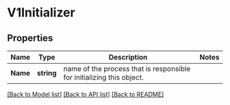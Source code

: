 # V1Initializer

## Properties
Name | Type | Description | Notes
------------ | ------------- | ------------- | -------------
**Name** | **string** | name of the process that is responsible for initializing this object. | 

[[Back to Model list]](../README.md#documentation-for-models) [[Back to API list]](../README.md#documentation-for-api-endpoints) [[Back to README]](../README.md)


